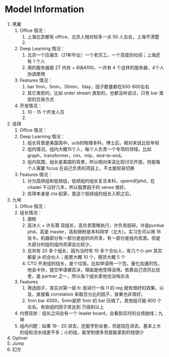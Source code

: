 # Model Information

1. 黑翼
    1. Office 情况：
        1. 上海北京都有 office，北京人相对较多一点 50 人左右，上海不清楚
        2. 
    2. Deep Learning 情况：
        1. 北京一个应届生（21年毕业）一个老员工，一个百度的社招；上海还有 1 个人
        2. 用的服务器是 2T 内存 + 8块A100，一共有 4 个这样的服务器，4个人协调使用
    3. Features 情况： 
        1. bar 1min，5min，30min，1day，因子数量都在500-800左右
        2. 其它类型的，比如 order stream 类型的，也都没听说过，只有 bar 类型的交易方式
    4. 开发情况：
        1. 10 - 15 个开发人员
        2. 
2. 佳琪
    1. Office 情况：
    2. Deep Learning 情况：
        1. 组长背景是美国高中，ucb的物理本科，博士后，相对来说比较年轻
        2. 组内情况，组内大概15个人，每个人负责一个专项的领域，比如 graph，transformer，rnn，mlp，end-to-end。
        3. 组内氛围，组长是美国的背景，所以相对来说比较讨论开放，但是每个人需要 focus 在自己负责的项目上，不太能轻易切换
    3. Features 情况：
        1. 分为高频组和低频组，低频组的组长复旦本科，upenn的phd，在 citadel 干过好几年，所以股票因子的 sense 很好。
        2. 佳琪本身是 cta 起家，是这个低频组的组长入职之后，
3. 九坤
    1. Office 情况：
    2. 组长情况：
        1. 唐盼
        2. 高沐人 + 许东灏 双组长，高负责策略执行，许负责投研。许是purdue phd，高是 master，高和唐盼是本科同学（北大）。实习生可以用 16 张卡。机器部分有一部分是组织间共享，有一部分是组内资源。但是大部分的组的组内资源会比较少。
        3. 总共有 20 多个组长，因为当时有 10 多个合伙人，有几个小 pm 其实都是 jk 的合伙人；股票大概 10 个，期货大概 5 个
        4. CTO 开发组的组长，是个垃圾。比如申请用一个包，量化加速的包，他会卡你，提交申请被否决，理由是他觉得没用。依靠自己资历比较老，是 partner 之一，所以各个组长拿他也没啥办法
    3. Features
        1. 筛选因子，其实对第一层 fc 层进行一些 l1 的 reg 就有很好的效果。以及，直接看 correlation 来取百分比的因子，效果也非常好。
        2. 1min bar 4300，5min是把 1min 的 bar 压缩了。其他组可能 800 个左右。有些组的因子库达到 万级别以上
    4. 内卷现状：组长之间会有一个 leader board，会看到实时的业绩曲线；九坤
    5. 组内问题：如果 19 - 20 进去，还能学到全套，但是现在进去，基本上大的组和流水线差不多；小的组，能学到很多但是能拿到的钱很少
4. Optiver
5. Jump
6. 幻方